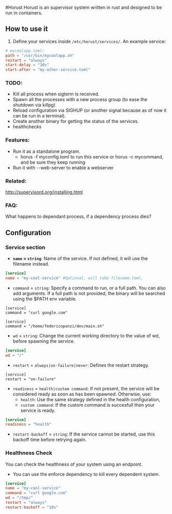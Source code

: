 #Horust
Horust is an supervisor system written in rust and designed to be run in containers. 

## How to use it
1. Define your services inside `/etc/horust/services/`.
An example service:
```toml
# mycoolapp.toml:
path = "/usr/bin/mycoolapp.sh"
restart = "always"
start-delay = "10s"
start-after = "my-other-service.toml"
```

### TODO:
* Kill all process when sigterm is received.
* Spawn all the processes with a new process group (to ease the shutdown via killpg)
* Reload configuration via SIGHUP (or another signal because as of now it can be run in a terminal).
* Create another binary for getting the status of the services.
* healthchecks

### Features:
* Run it as a standalone program. 
    * horus -f myconfig.toml to run this service or horus -c mycommand, and be sure they keep running
* Run it with --web-server to enable a webserver 

### Related:
http://supervisord.org/installing.html

### FAQ:
What happens to dependant process, if a dependency process dies?


## Configuration

### Service section
* **`name` = `string`**: Name of the service. If not defined, it will use the filename instead.
```toml
[service]
name = "my-cool-service" #Optional, will take filename.toml.
```
* `command` = `string`: Specify a command to run, or a full path. You can also add arguments. If a full path is not provided, the binary will be searched using the $PATH env variable.
```
[service]
command = "curl google.com"
```
```
[service]
command = "/home/federicoponzi/dev/main.sh"
```
* `wd` = `string`: Change the current working directory to the value of wd, before spawning the service.
```toml
[service]
wd = "/"
```

* `restart` = `always|on-failure|never`: Defines the restart strategy.
```
[service]
restart = "on-failure"
```

* `readiness` = `health|custom command`: If not present, the service will be considered ready as soon as has been spawned. Otherwise, use:
    * `health`: Use the same strategy defined in the health configuration, 
    * `custom command`: If the custom command is succesfull then your service is ready.
```toml
[service]
readiness = "health" 
```
* `restart-backoff` = `string`: If the service cannot be started, use this backoff time before retrying again.

### Healthness Check
You can check the healthness of your system using an endpoint.
 * You can use the enforce dependency to kill every dependent system.

```toml
[service]
name = "my-cool-service"
command = "curl google.com"
wd = "/tmp/"
restart = "always"
restart-backoff = "10s"
```